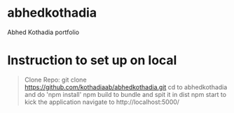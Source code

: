 # abhedkothadia
Abhed Kothadia portfolio

# Instruction to set up on local
> Clone Repo: git clone https://github.com/kothadiaab/abhedkothadia.git
> cd to abhedkothadia and do 'npm install'
> npm build to bundle and spit it in dist
> npm start to kick the application
> navigate to http://localhost:5000/
